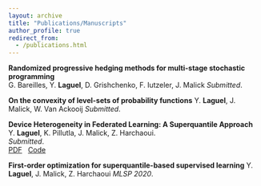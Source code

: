 ```yaml
---
layout: archive
title: "Publications/Manuscripts"
author_profile: true
redirect_from:
  - /publications.html
---
```


**Randomized progressive hedging methods for multi-stage stochastic programming**  
G. Bareilles, Y. **Laguel**, D. Grishchenko, F. Iutzeler, J. Malick
*Submitted*.  

**On the convexity of level-sets of probability functions**
Y. **Laguel**, J. Malick, W. Van Ackooij
*Submitted*.  

**Device Heterogeneity in Federated Learning: A Superquantile Approach**  
Y. **Laguel**, K. Pillutla, J. Malick, Z. Harchaoui.  
*Submitted*.  
[PDF](https://arxiv.org/pdf/2002.11223.pdf) &nbsp;
[Code](https://github.com/krishnap25/simplicial-fl)

**First-order optimization for superquantile-based supervised learning**
Y. **Laguel**, J. Malick, Z. Harchaoui
*MLSP 2020*.  

<!--
{% if author.googlescholar %}
  You can also find my articles on <u><a href="{{author.googlescholar}}">my Google Scholar profile</a>.</u>
{% endif %}

{% include base_path %}

{% for post in site.publications reversed %}
  {% include archive-single.html %}
{% endfor %} -->
